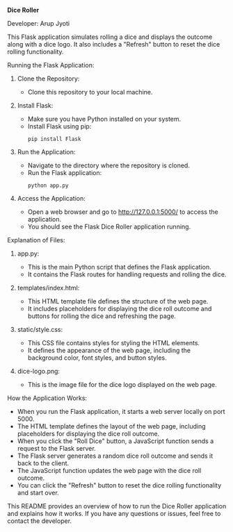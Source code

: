 **Dice Roller** 

Developer: Arup Jyoti

This Flask application simulates rolling a dice and displays the outcome along with a dice logo. It also includes a "Refresh" button to reset the dice rolling functionality.

Running the Flask Application:

1. Clone the Repository:
   - Clone this repository to your local machine.

2. Install Flask:
   - Make sure you have Python installed on your system.
   - Install Flask using pip:
     ```
     pip install Flask
     ```

3. Run the Application:
   - Navigate to the directory where the repository is cloned.
   - Run the Flask application:
     ```
     python app.py
     ```

4. Access the Application:
   - Open a web browser and go to http://127.0.0.1:5000/ to access the application.
   - You should see the Flask Dice Roller application running.

Explanation of Files:

1. app.py:
   - This is the main Python script that defines the Flask application.
   - It contains the Flask routes for handling requests and rolling the dice.

2. templates/index.html:
   - This HTML template file defines the structure of the web page.
   - It includes placeholders for displaying the dice roll outcome and buttons for rolling the dice and refreshing the page.

3. static/style.css:
   - This CSS file contains styles for styling the HTML elements.
   - It defines the appearance of the web page, including the background color, font styles, and button styles.

4. dice-logo.png:
   - This is the image file for the dice logo displayed on the web page.

How the Application Works:

- When you run the Flask application, it starts a web server locally on port 5000.
- The HTML template defines the layout of the web page, including placeholders for displaying the dice roll outcome.
- When you click the "Roll Dice" button, a JavaScript function sends a request to the Flask server.
- The Flask server generates a random dice roll outcome and sends it back to the client.
- The JavaScript function updates the web page with the dice roll outcome.
- You can click the "Refresh" button to reset the dice rolling functionality and start over.

This README provides an overview of how to run the Dice Roller application and explains how it works. If you have any questions or issues, feel free to contact the developer.

